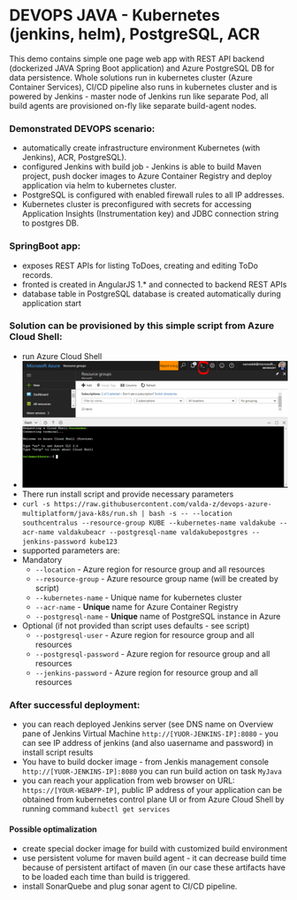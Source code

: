 # DEVOPS JAVA - Kubernetes (jenkins, helm), PostgreSQL, ACR

This demo contains simple one page web app with REST API backend (dockerized JAVA Spring Boot application) and Azure PostgreSQL DB for data persistence.
Whole solutions run in kubernetes cluster (Azure Container Services), CI/CD pipeline also runs in kubernetes cluster and is powered by Jenkins - master node of Jenkins run like separate Pod, all build agents are provisioned on-fly like separate build-agent nodes.

### Demonstrated DEVOPS scenario:
* automatically create infrastructure environment Kubernetes (with Jenkins), ACR, PostgreSQL).
* configured Jenkins with build job - Jenkins is able to build Maven project, push docker images to Azure Container Registry and deploy application via helm to kubernetes cluster.
* PostgreSQL is configured with enabled firewall rules to all IP addresses.
* Kubernetes cluster is preconfigured with secrets for accessing Application Insights (Instrumentation key) and JDBC connection string to postgres DB.

### SpringBoot app:
* exposes REST APIs for listing ToDoes, creating and editing ToDo records.
* fronted is created in AngularJS 1.* and connected to backend REST APIs
* database table in PostgreSQL database is created automatically during application start 


### Solution can be provisioned by this simple script from Azure Cloud Shell:
* run Azure Cloud Shell
* ![img1.png](img/img1.png "")
* There run install script and provide necessary parameters
* `curl -s https://raw.githubusercontent.com/valda-z/devops-azure-multiplatform/java-k8s/run.sh | bash -s -- --location southcentralus --resource-group KUBE --kubernetes-name valdakube --acr-name valdakubeacr --postgresql-name valdakubepostgres --jenkins-password kube123`
* supported parameters are:
 * Mandatory
     * `--location` - Azure region for resource group and all resources 
     * `--resource-group` - Azure resource group name (will be created by script)
     * `--kubernetes-name` - Unique name for kubernetes cluster 
     * `--acr-name` - **Unique** name for Azure Container Registry 
     * `--postgresql-name` - **Unique** name of PostgreSQL instance in Azure 
 * Optional (if not provided than script uses defaults - see script)
     * `--postgresql-user` - Azure region for resource group and all resources 
     * `--postgresql-password` - Azure region for resource group and all resources 
     * `--jenkins-password` - Azure region for resource group and all resources 

### After successful deployment:
* you can reach deployed Jenkins server (see DNS name on Overview pane of Jenkins Virtual Machine `http://[YUOR-JENKINS-IP]:8080` - you can see IP address of jenkins (and also uasername and password) in install script results
* You have to build docker image - from Jenkis management console `http://[YUOR-JENKINS-IP]:8080` you can run build action on task `MyJava`
* you can reach your application from web browser on URL: `https://[YOUR-WEBAPP-IP]`, public IP address of your application can be obtained from kubernetes control plane UI or from Azure Cloud Shell by running command `kubectl get services` 

#### Possible optimalization
* create special docker image for build with customized build environment
* use persistent volume for maven build agent - it can decrease build time because of persistent artifact of maven (in our case these artifacts have to be loaded each time than build is triggered.
* install SonarQuebe and plug sonar agent to CI/CD pipeline.

